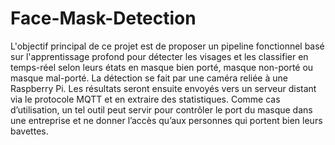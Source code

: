 # Face-Mask-Detection
L'objectif principal de ce projet est de proposer un pipeline fonctionnel basé sur
l'apprentissage profond pour détecter les visages et les classifier en temps-réel selon
leurs états en masque bien porté, masque non-porté ou masque mal-porté.
La détection se fait par une caméra reliée à une Raspberry Pi. Les résultats seront
ensuite envoyés vers un serveur distant via le protocole MQTT et en extraire des
statistiques.
Comme cas d’utilisation, un tel outil peut servir pour contrôler le port du masque dans
une entreprise et ne donner l’accès qu’aux personnes qui portent bien leurs bavettes.
